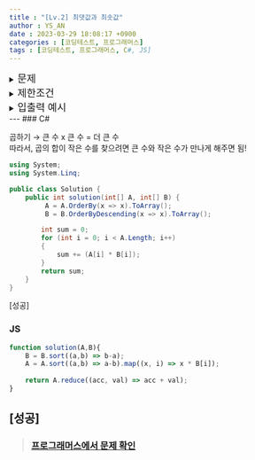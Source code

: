 ```yaml
---
title : "[Lv.2] 최댓값과 최솟값"
author : YS_AN
date : 2023-03-29 18:08:17 +0900
categories : [코딩테스트, 프로그래머스]
tags : [코딩테스트, 프로그래머스, C#, JS]
---
```


<details>
  <summary><font size= "4">문제</font></summary>
    
   문자열 s에는 공백으로 구분된 숫자들이 저장되어 있습니다. str에 나타나는 숫자 중 최소값과 최대값을 찾아 이를 "(최소값) (최대값)"형태의 문자열을 반환하는 함수, solution을 완성하세요. <br><br>
   예를들어 s가 "1 2 3 4"라면 "1 4"를 리턴하고, "-1 -2 -3 -4"라면 "-4 -1"을 리턴하면 됩니다.<br><br>

</details>
    
<details>
    <summary><font size= "4">제한조건</font></summary>

    <ul>
        <li> s에는 둘 이상의 정수가 공백으로 구분되어 있습니다. </li>
    </ul>
    <br>

</details>

<details>
  <summary><font size= "4">입출력 예시</font></summary>

    <table>
        <th>s</th>
	    <th>return</th>
        <tr>
            <td>"1 2 3 4"</td>
            <td>"1 4"</td>
        </tr>    
        <tr>
            <td>"-1 -2 -3 -4"</td>
            <td>"-4 -1"</td>
        </tr> 
        <tr>
            <td>"-1 -1"</td>
            <td>"-1 -1"</td>
        </tr> 
    </table>

</details>
---
### C#

곱하기 → 큰 수 x 큰 수 = 더 큰 수 <br>
따라서, 곱의 합이 작은 수를 찾으려면 큰 수와 작은 수가 만나게 해주면 됨!

```csharp
using System;
using System.Linq;

public class Solution {
    public int solution(int[] A, int[] B) {
         A = A.OrderBy(x => x).ToArray();
         B = B.OrderByDescending(x => x).ToArray();

        int sum = 0;
        for (int i = 0; i < A.Length; i++)
        {
            sum += (A[i] * B[i]);
        }
        return sum;
    }
}
```

[성공]

### JS

```jsx
function solution(A,B){
    B = B.sort((a,b) => b-a);
    A = A.sort((a,b) => a-b).map((x, i) => x * B[i]);
    
    return A.reduce((acc, val) => acc + val);   
}
```

[성공]
---
> ### [프로그래머스에서 문제 확인](https://school.programmers.co.kr/learn/courses/30/lessons/59038)
